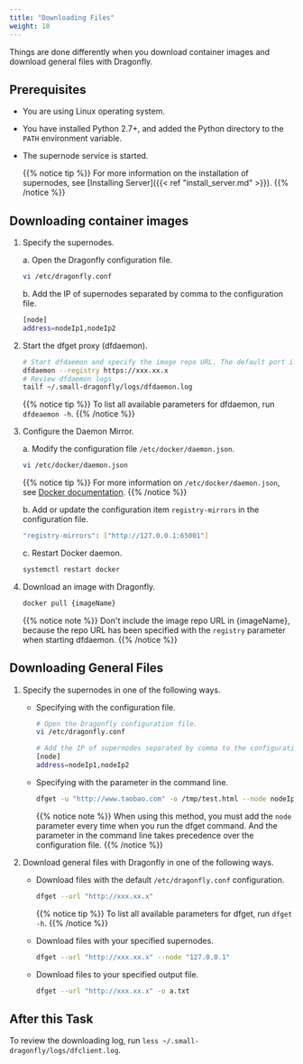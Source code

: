 ```yaml
---
title: "Downloading Files"
weight: 10
---
```


Things are done differently when you download container images and download general files with Dragonfly.
<!--more-->

## Prerequisites

- You are using Linux operating system.
- You have installed Python 2.7+, and added the Python directory to the `PATH` environment variable.
- The supernode service is started.

    {{% notice tip %}} For more information on the installation of supernodes, see [Installing Server]({{< ref "install_server.md" >}}).
    {{% /notice %}}

## Downloading container images

1. Specify the supernodes.

    a. Open the Dragonfly configuration file.

    ```sh
    vi /etc/dragonfly.conf
    ```

    b. Add the IP of supernodes separated by comma to the configuration file.

    ```sh
    [node]
    address=nodeIp1,nodeIp2
    ```

2. Start the dfget proxy (dfdaemon).

    ```sh
    # Start dfdaemon and specify the image repo URL. The default port is `65001`.
    dfdaemon --registry https://xxx.xx.x
    # Review dfdaemon logs
    tailf ~/.small-dragonfly/logs/dfdaemon.log
    ```

    {{% notice tip %}} To list all available parameters for dfdaemon, run `dfdeaemon -h`.
    {{% /notice %}}

3. Configure the Daemon Mirror.

    a. Modify the configuration file `/etc/docker/daemon.json`.

    ```sh
    vi /etc/docker/daemon.json
    ```

    {{% notice tip %}} For more information on `/etc/docker/daemon.json`, see [Docker documentation](https://docs.docker.com/registry/recipes/mirror/#configure-the-cache).
    {{% /notice %}}

    b. Add or update the configuration item `registry-mirrors` in the configuration file.

    ```sh
    "registry-mirrors": ["http://127.0.0.1:65001"]
    ```

    c. Restart Docker daemon.

    ```bash
    systemctl restart docker
    ```

4. Download an image with Dragonfly.

    ```bash
    docker pull {imageName}
    ```

    {{% notice note %}} Don't include the image repo URL in {imageName}, because the repo URL has been specified with the `registry` parameter when starting dfdaemon.
    {{% /notice %}}

## Downloading General Files

1. Specify the supernodes in one of the following ways.

    - Specifying with the configuration file.

        ```sh
        # Open the Dragonfly configuration file.
        vi /etc/dragonfly.conf

        # Add the IP of supernodes separated by comma to the configuration file
        [node]
        address=nodeIp1,nodeIp2
        ```

    - Specifying with the parameter in the command line.

        ```sh
        dfget -u "http://www.taobao.com" -o /tmp/test.html --node nodeIp1,nodeIp2
        ```

        {{% notice note %}} When using this method, you must add the `node` parameter every time when you run the dfget command. And the parameter in the command line takes precedence over the configuration file.
        {{% /notice %}}

2. Download general files with Dragonfly in one of the following ways.

    - Download files with the default `/etc/dragonfly.conf` configuration.

        ```sh
        dfget --url "http://xxx.xx.x"
        ```

        {{% notice tip %}} To list all available parameters for dfget, run `dfget -h`.
        {{% /notice %}}

    - Download files with your specified supernodes.

        ```sh
        dfget --url "http://xxx.xx.x" --node "127.0.0.1"
        ```

    - Download files to your specified output file.

        ```sh
        dfget --url "http://xxx.xx.x" -o a.txt
        ```

## After this Task

To review the downloading log, run `less ~/.small-dragonfly/logs/dfclient.log`.

